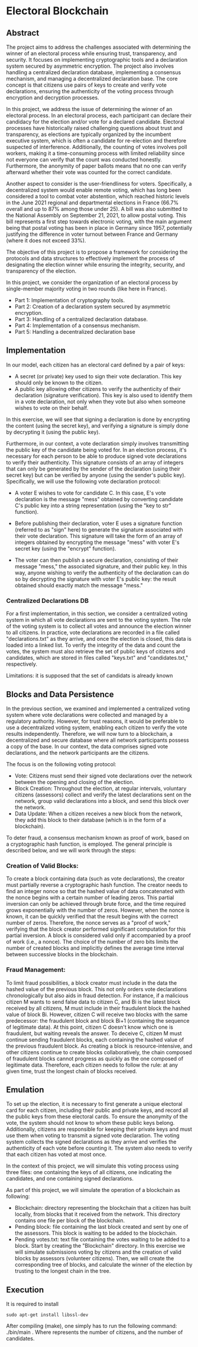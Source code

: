 # Electoral Blockchain

## Abstract
The project aims to address the challenges associated with determining the winner of an electoral process while ensuring trust, transparency, and security. It focuses on implementing cryptographic tools and a declaration system secured by asymmetric encryption. The project also involves handling a centralized declaration database, implementing a consensus mechanism, and managing a decentralized declaration base. The core concept is that citizens use pairs of keys to create and verify vote declarations, ensuring the authenticity of the voting process through encryption and decryption processes.

In this project, we address the issue of determining the winner of an electoral process. In an electoral process, each participant can declare their candidacy for the election and/or vote for a declared candidate. Electoral processes have historically raised challenging questions about trust and transparency, as elections are typically organized by the incumbent executive system, which is often a candidate for re-election and therefore suspected of interference. Additionally, the counting of votes involves poll workers, making it a time-consuming process with limited reliability since not everyone can verify that the count was conducted honestly. Furthermore, the anonymity of paper ballots means that no one can verify afterward whether their vote was counted for the correct candidate.

Another aspect to consider is the user-friendliness for voters. Specifically, a decentralized system would enable remote voting, which has long been considered a tool to combat voter abstention, which reached historic levels in the June 2021 regional and departmental elections in France (66.7% overall and up to 87% among those under 25). A bill was also submitted to the National Assembly on September 21, 2021, to allow postal voting. This bill represents a first step towards electronic voting, with the main argument being that postal voting has been in place in Germany since 1957, potentially justifying the difference in voter turnout between France and Germany (where it does not exceed 33%).

The objective of this project is to propose a framework for considering the protocols and data structures to effectively implement the process of designating the election winner while ensuring the integrity, security, and transparency of the election.

In this project, we consider the organization of an electoral process by single-member majority voting in two rounds (like here in France).

- Part 1: Implementation of cryptography tools.
- Part 2: Creation of a declaration system secured by asymmetric encryption. 
- Part 3: Handling of a centralized declaration database.
- Part 4: Implementation of a consensus mechanism.
- Part 5: Handling a decentralized declaration base

## Implementation
In our model, each citizen has an electoral card defined by a pair of keys:

- A secret (or private) key used to sign their vote declaration. This key should only be known to the citizen.
- A public key allowing other citizens to verify the authenticity of their declaration (signature verification). This key is also used to identify them in a vote declaration, not only when they vote but also when someone wishes to vote on their behalf.

In this exercise, we will see that signing a declaration is done by encrypting the content (using the secret key), and verifying a signature is simply done by decrypting it (using the public key).

Furthermore, in our context, a vote declaration simply involves transmitting the public key of the candidate being voted for. In an election process, it's necessary for each person to be able to produce signed vote declarations to verify their authenticity. This signature consists of an array of integers that can only be generated by the sender of the declaration (using their secret key) but can be verified by anyone (using the sender's public key). Specifically, we will use the following vote declaration protocol:

- A voter E wishes to vote for candidate C. In this case, E's vote declaration is the message "mess" obtained by converting candidate C's public key into a string representation (using the "key to str" function).

- Before publishing their declaration, voter E uses a signature function (referred to as "sign" here) to generate the signature associated with their vote declaration. This signature will take the form of an array of integers obtained by encrypting the message "mess" with voter E's secret key (using the "encrypt" function).

- The voter can then publish a secure declaration, consisting of their message "mess," the associated signature, and their public key. In this way, anyone wishing to verify the authenticity of the declaration can do so by decrypting the signature with voter E's public key: the result obtained should exactly match the message "mess."

### Centralized Declarations DB

For a first implementation, in this section, we consider a centralized voting system in which all vote declarations are sent to the voting system. The role of the voting system is to collect all votes and announce the election winner to all citizens. In practice, vote declarations are recorded in a file called "declarations.txt" as they arrive, and once the election is closed, this data is loaded into a linked list. To verify the integrity of the data and count the votes, the system must also retrieve the set of public keys of citizens and candidates, which are stored in files called "keys.txt" and "candidates.txt," respectively.

Limitations: it is supposed that the set of candidats is already known

## Blocks and Data Persistence

In the previous section, we examined and implemented a centralized voting system where vote declarations were collected and managed by a regulatory authority. However, for trust reasons, it would be preferable to use a decentralized voting system, enabling each citizen to verify the vote results independently. Therefore, we will now turn to a blockchain, a decentralized and secure database where all network participants possess a copy of the base. In our context, the data comprises signed vote declarations, and the network participants are the citizens.

The focus is on the following voting protocol:

- Vote: Citizens must send their signed vote declarations over the network between the opening and closing of the election.
- Block Creation: Throughout the election, at regular intervals, voluntary citizens (assessors) collect and verify the latest declarations sent on the network, group valid declarations into a block, and send this block over the network.
- Data Update: When a citizen receives a new block from the network, they add this block to their database (which is in the form of a blockchain).

To deter fraud, a consensus mechanism known as proof of work, based on a cryptographic hash function, is employed. The general principle is described below, and we will work through the steps:

### Creation of Valid Blocks: 

To create a block containing data (such as vote declarations), the creator must partially reverse a cryptographic hash function. The creator needs to find an integer nonce so that the hashed value of data concatenated with the nonce begins with a certain number of leading zeros. This partial inversion can only be achieved through brute force, and the time required grows exponentially with the number of zeros. However, when the nonce is known, it can be quickly verified that the result begins with the correct number of zeros. Therefore, the nonce serves as a "proof of work," verifying that the block creator performed significant computation for this partial inversion. A block is considered valid only if accompanied by a proof of work (i.e., a nonce). The choice of the number of zero bits limits the number of created blocks and implicitly defines the average time interval between successive blocks in the blockchain.

### Fraud Management: 
To limit fraud possibilities, a block creator must include in the data the hashed value of the previous block. This not only orders vote declarations chronologically but also aids in fraud detection. For instance, if a malicious citizen M wants to send false data to citizen C, and Bi is the latest block received by all citizens, M must include in their fraudulent block the hashed value of block Bi. However, citizen C will receive two blocks with the same predecessor: the fraudulent block and block Bi+1 (containing the sequence of legitimate data). At this point, citizen C doesn't know which one is fraudulent, but waiting reveals the answer. To deceive C, citizen M must continue sending fraudulent blocks, each containing the hashed value of the previous fraudulent block. As creating a block is resource-intensive, and other citizens continue to create blocks collaboratively, the chain composed of fraudulent blocks cannot progress as quickly as the one composed of legitimate data. Therefore, each citizen needs to follow the rule: at any given time, trust the longest chain of blocks received.

## Emulation

To set up the election, it is necessary to first generate a unique electoral card for each citizen, including their public and private keys, and record all the public keys from these electoral cards. To ensure the anonymity of the vote, the system should not know to whom these public keys belong. Additionally, citizens are responsible for keeping their private keys and must use them when voting to transmit a signed vote declaration. The voting system collects the signed declarations as they arrive and verifies the authenticity of each vote before counting it. The system also needs to verify that each citizen has voted at most once.

In the context of this project, we will simulate this voting process using three files: one containing the keys of all citizens, one indicating the candidates, and one containing signed declarations.

As part of this project, we will simulate the operation of a blockchain as following:
- Blockchain: directory representing the blockchain that a citizen has built locally, from
blocks that it received from the network. This directory contains one file per block of the blockchain.
- Pending block: file containing the last block created and sent by one of the assessors. This block
is waiting to be added to the blockchain.
- Pending votes.txt: text file containing the votes waiting to be added to a block.
Start by creating the "Blockchain" directory. In this exercise we will simulate submissions
voting by citizens and the creation of valid blocks by assessors (volunteer citizens). Then,
we will create the corresponding tree of blocks, and calculate the winner of the election by trusting
to the longest chain in the tree.

## Execution
It is required to install

    sudo apt-get install libssl-dev

After compiling (make), one simply has to run the following command: ./bin/main <nv> <nc>.
Where <nv> represents the number of citizens, and <nc> the number of candidates.